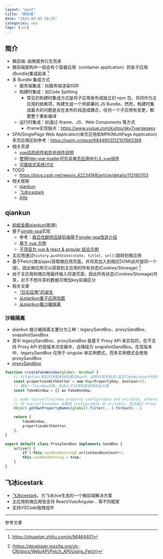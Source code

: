```yaml
---
layout: "post"
title: "微前端"
date: "2021-03-03 20:35"
categories: web
tags: [vue]
---
```


## 简介

- 微前端: 由微服务衍生而来
- 微前端架构中一般会有个容器应用（container application）将各子应用(Bundle)集成起来 [^1]
- 多 Bundle 集成方式
    - 服务端集成：如服务端渲染SSR
    - 构建时集成：如Code Splitting
        - 常见的构建时集成方式是将子应用发布成独立的 npm 包，共同作为主应用的依赖项，构建生成一个供部署的 JS Bundle。然而，构建时集成最大的问题是会在发布阶段造成耦合，任何一个子应用有变更，都要整个重新编译
    - 运行时集成：如通过 iframe、JS、Web Components 等方式
        - iframe实现缺点：https://www.yuque.com/kuitos/gky7yw/gesexv
- SPA(SinglePage Web Application)单页应用和MPA(MultiPage Application)多页应用区别参考：https://juejin.cn/post/6844903512107663368
- 相关资源
    - [vue动态组件和异步组件说明](https://cn.vuejs.org/v2/guide/components-dynamic-async.html)
    - [使用http-vue-loader可在非单页应用中引入.vue组件](https://github.com/FranckFreiburger/http-vue-loader)
    - [可插拔式系统讨论](https://v2ex.com/t/581581)
- TODO
    - https://blog.csdn.net/weixin_42234168/article/details/112180703
- 相关框架
    - [qiankun](#qiankun)
    - [飞冰icestark](#飞冰icestark)
    - [Alfa](https://github.com/aliyun/alibabacloud-alfa)


## qiankun

- [蚂蚁金服qiankun(乾坤)](https://github.com/umijs/qiankun)
- 基于[single-spa](https://github.com/single-spa/single-spa)实现
    - 参考：[每日优鲜供应链前端基于single-spa改造介绍](https://juejin.cn/post/6844903943873675271)
    - [基于 vue 示例](https://github.com/joeldenning/coexisting-vue-microfrontends)
    - [子项目为 vue & react & angular 结合示例](https://gitee.com/Janlaywss/vue-single-spa/tree/master)
- 主应用通过`history.pushState(state, title[, url])`跳转到微应用
- 基于Fetch(类似ajax)获取微应用页面，并将其加入到相应DOM(此时是同一个域)，因此微应用可以获取到主应用的所有状态(Cookies/Storeage) [^2]
- 由于主应用和微应用最终输入同源页面，因此所有状态(Cookies/Storeage)共享，对于不想共享的数据可增加key前缀区分
- 相关文章
    - ["巨石应用"的诞生](https://juejin.cn/post/6889956096501350408)
    - [从qiankun看子应用加载](https://juejin.cn/post/6891888458919641096)
    - [从qiankun看沙箱隔离](https://juejin.cn/post/6896643767353212935)

### 沙箱隔离

- qiankun 做沙箱隔离主要分为三种：legacySandBox、proxySandBox、snapshotSandBox
- 其中 legacySandBox、proxySandBox 是基于 Proxy API 来实现的，在不支持 Proxy API 的低版本浏览器中，会降级为 snapshotSandBox。在现版本中，legacySandBox 仅用于 singular 单实例模式，而多实例模式会使用 proxySandBox
- [proxySandbox]()

```js
function createFakeWindow(global: Window) {
    // 对于getter类型的参数单独放置在Map中，读取时效率更高(其实fakeWindow中也存在)
    const propertiesWithGetter = new Map<PropertyKey, boolean>();
    // 模拟一个window对象，如进入子应用则是使用的此对象
    const fakeWindow = {} as FakeWindow;

    // make top/self/window property configurable and writable, otherwise it will cause TypeError while get trap return.
    // 将 top/self/window 设置成 configurable 和 writable，否则通过 Proxy 进行 getOwnPropertyDescriptor 代理时会报错
    Object.getOwnPropertyNames(global).filter(...).forEach(...)

    return {
        fakeWindow,
        propertiesWithGetter,
    };
}

export default class ProxySandbox implements SandBox {
    active() {
        if (!this.sandboxRunning) activeSandboxCount++;
        this.sandboxRunning = true;
    }
}
```



## 飞冰icestark

- [飞冰icestark](https://github.com/ice-lab/icestark)，为飞冰(ice生态的一个微前端解决方案
- 主应用和微应用皆支持 React/Vue/Angular... 等不同框架
- 支持VSCode拖拽组件







---

参考文章

[^1]: https://zhuanlan.zhihu.com/p/96464401
[^2]: (https://developer.mozilla.org/zh-CN/docs/Web/API/Fetch_API/Using_Fetch)


